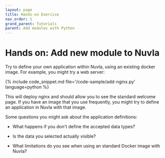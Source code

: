 ```yaml
---
layout: page
title: Hands-on Exercise
nav_order: 1
grand_parent: Tutorials
parent: Add modules with Python
---
```


# Hands on: Add new module to Nuvla

Try to define your own application within Nuvla, using an existing
docker image.  For example, you might try a web server: 

{% include code_snippet.md file='/code-sample/add-nginx.py' language=python %}

This will deploy nginx and should allow you to see the standard
welcome page. If you have an image that you use frequently, you might
try to define an application in Nuvla with that image.

Some questions you might ask about the application definitions:

 - What happens if you don't define the accepted data types?

 - Is the data you selected actually visible?

 - What limitations do you see when using an standard Docker image
   with Nuvla? 
